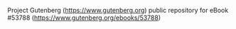 Project Gutenberg (https://www.gutenberg.org) public repository for
eBook #53788 (https://www.gutenberg.org/ebooks/53788)

